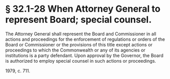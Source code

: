 # § 32.1-28 When Attorney General to represent Board; special counsel.

<p>The Attorney General shall represent the Board and Commissioner in all actions and proceedings for the enforcement of regulations or orders of the Board or Commissioner or the provisions of this title except actions or proceedings to which the Commonwealth or any of its agencies or institutions is a party defendant. Upon approval by the Governor, the Board is authorized to employ special counsel in such actions or proceedings.</p><p>1979, c. 711.</p>